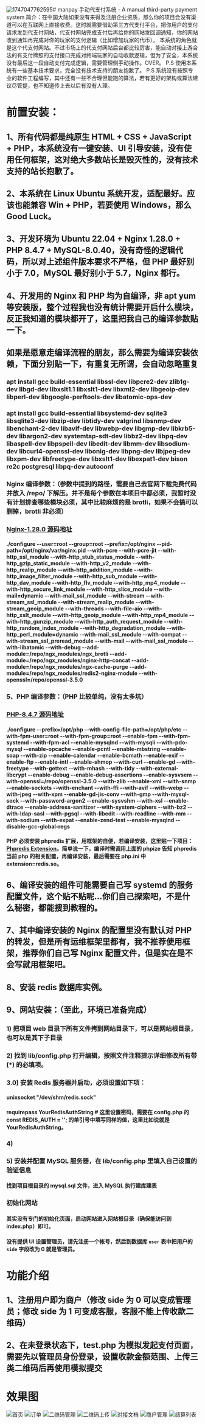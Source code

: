 ![1747047762595](https://github.com/user-attachments/assets/7af6e440-4693-480e-8667-7215d45ed4bb)# manpay
手动代支付系统 - A manual third-party payment system
简介：在中国大陆如果没有来得及注册企业资质，那么你的项目会没有渠道可以在互联网上直接收费。这时就需要借助第三方代支付平台，把你用户的支付请求发到代支付网站，代支付网站完成支付后再给你的网站发回调通知，你的网站收到通知再完成对你的玩家的支付逻辑（比如增加玩家的代币）。
本系统的角色就是这个代支付网站。不过市场上的代支付网站后台都比较厉害，能自动对接上游合法的有支付牌照的支付接口完成对终端玩家的自动收款逻辑，但为了安全，本系统没有最后这一段自动支付完成逻辑，需要管理侧手动操作。OVER。
P.S 使用本系统有一些基本技术要求，完全没有技术支持的朋友抱歉了。
P.S 系统没有按照专业的软件工程编写，其中还有一些不合理但能跑的算法，若有更好的架构或算法建议尽管提，也不知道传上去以后有没有人理。
# 前置安装：
## 1、所有代码都是纯原生 HTML + CSS + JavaScript + PHP，本系统没有一键安装、UI 引导安装，没有使用任何框架，这对绝大多数站长是毁灭性的，没有技术支持的站长抱歉了。
## 2、本系统在 Linux Ubuntu 系统开发，适配最好。应该也能兼容 Win + PHP，若要使用 Windows，那么 Good Luck。
## 3、开发环境为 Ubuntu 22.04 + Nginx 1.28.0 + PHP 8.4.7 + MySQL-8.0.40，没有奇怪的逻辑代码，所以对上述组件版本要求不严格，但 PHP 最好别小于 7.0，MySQL 最好别小于 5.7，Nginx 都行。
## 4、开发用的 Nginx 和 PHP 均为自编译，非 apt yum 等安装版，整个过程我也没有统计需要开启什么模块，反正我知道的模块都开了，这里把我自己的编译参数贴一下。
## 如果是愿意走编译流程的朋友，那么需要为编译安装依赖，下面分别贴一下，有重复无所谓，会自动忽略重复
### apt install gcc build-essential libssl-dev libpcre2-dev zlib1g-dev libgd-dev libxslt1.1 libxslt1-dev libxml2-dev libgeoip-dev libperl-dev libgoogle-perftools-dev libatomic-ops-dev
### apt install gcc build-essential libsystemd-dev sqlite3 libsqlite3-dev libzip-dev libtidy-dev valgrind libsnmp-dev libenchant-2-dev libavif-dev libwebp-dev libgmp-dev libkrb5-dev libargon2-dev systemtap-sdt-dev libbz2-dev libpq-dev libaspell-dev libpspell-dev libedit-dev libmm-dev libsodium-dev libcurl4-openssl-dev libonig-dev libpng-dev libjpeg-dev libxpm-dev libfreetype-dev libxslt1-dev libexpat1-dev bison re2c postgresql libpq-dev autoconf
### Nginx 编译参数：（参数中提到的路径，需要自己去官网下载免费代码并放入 /repo/ 下解压。并不是每个参数在本项目中都必须，我暂时没有计划排查哪些模块必须，其中比较麻烦的是 brotli，如果不会搞可以删掉，brotli 非必须）
### [Nginx-1.28.0 源码地址](https://nginx.org/download/nginx-1.28.0.tar.gz)
#### ./configure --user=root --group=root --prefix=/opt/nginx --pid-path=/opt/nginx/var/nginx.pid --with-pcre --with-pcre-jit --with-http_ssl_module --with-http_stub_status_module --with-http_gzip_static_module --with-http_v2_module --with-http_realip_module --with-http_addition_module --with-http_image_filter_module --with-http_sub_module --with-http_dav_module --with-http_flv_module --with-http_mp4_module --with-http_secure_link_module --with-http_slice_module --with-mail=dynamic --with-mail_ssl_module --with-stream --with-stream_ssl_module --with-stream_realip_module --with-stream_geoip_module --with-threads --with-file-aio --with-http_xslt_module --with-http_geoip_module --with-http_mp4_module --with-http_gunzip_module --with-http_auth_request_module --with-http_random_index_module --with-http_degradation_module --with-http_perl_module=dynamic --with-mail_ssl_module --with-compat --with-stream_ssl_preread_module --with-mail --with-mail_ssl_module --with-libatomic --with-debug --add-module=/repo/ngx_modules/ngx_brotli --add-module=/repo/ngx_modules/nginx-http-concat --add-module=/repo/ngx_modules/ngx-cache-purge --add-module=/repo/ngx_modules/redis2-nginx-module --with-openssl=/repo/openssl-3.5.0
### 5、PHP 编译参数：（PHP 比较单纯，没有太多坑）
### [PHP-8.4.7 源码地址](https://www.php.net/distributions/php-8.4.7.tar.gz)
#### ./configure --prefix=/opt/php --with-config-file-path=/opt/php/etc --with-fpm-user=root --with-fpm-group=root --enable-fpm --with-fpm-systemd --with-fpm-acl --enable-mysqlnd --with-mysqli --with-pdo-mysql --enable-opcache --enable-pcntl --enable-mbstring --enable-soap --with-zip --enable-calendar --enable-bcmath --enable-exif --enable-ftp --enable-intl --enable-shmop --with-curl --enable-gd --with-freetype --with-gettext --with-mhash --with-tidy --with-external-libcrypt --enable-debug --enable-debug-assertions --enable-sysvsem --with-openssl=/repo/openssl-3.5.0 --with-zlib --enable-xml --with-snmp --enable-sockets --with-enchant --with-ffi --with-avif --with-webp --with-jpeg --with-xpm --enable-gd-jis-conv --with-gmp --with-mysql-sock --with-password-argon2 --enable-sysvshm --with-xsl --enable-dtrace --enable-address-sanitizer --with-system-ciphers --with-bz2 --with-ldap-sasl --with-pgsql --with-libedit --with-readline --with-mm --with-sodium --with-expat --enable-zend-test --enable-mysqlnd --disable-gcc-global-regs
#### PHP 必须安装 phpredis 扩展，用框架的自便，若编译安装，这里贴一下项目：[Phpredis Extension](https://github.com/phpredis/phpredis)。简单说一下，编译时需调用上面的 phpize 告知 phpredis 当前 php 的相关配置，再编译安装，最后需要在 php.ini 中 extension=redis.so。
## 6、编译安装的组件可能需要自己写 systemd 的服务配置文件，这个贴不贴呢...你们自己探索吧，不是什么秘密，都能搜到教程的。
## 7、其中编译安装的 Nginx 的配置里没有默认对 PHP 的转发，但是所有运维框架里都有，我不推荐使用框架，推荐你们自己写 Nginx 配置文件，但是实在是不会写就用框架吧。
## 8、安装 redis 数据库实例。
## 9、网站安装：（至此，环境已准备完成）
### 1) 把项目 web 目录下所有文件拷到网站目录下，可以是网站根目录，也可以是其下子目录
### 2) 找到 lib/config.php 打开编辑，按照文件注释提示详细修改所有带 (*) 的必填项。
### 3.0) 安装 Redis 服务器并启动，必须设置如下项：
#### unixsocket "/dev/shm/redis.sock"
#### requirepass YourRedisAuthString # 这里设置密码，需要在 config.php 的 const REDIS_AUTH = ''; 的单引号中填写同样的值，这里比如说就是 YourRedisAuthString。
### 4) 
### 5) 安装并配置 MySQL 服务器，在 lib/config.php 里填入自己设置的验证信息
#### 找到项目根目录的 mysql.sql 文件，进入 MySQL 执行建库建表
### 初始化网站
#### 其实没有专门的初始化页面，启动网站进入网站根目录（确保能访问到 index.php）即可。
#### 没有提供 UI 设置管理员，请先注册一个帐号，然后到数据库 `user` 表中把用户的 `side` 字段改为 0 就是管理员。
# 功能介绍
## 1、注册用户即为商户（修改 side 为 0 可以变成管理员；修改 side 为 1 可变成客服，客服不能上传收款二维码）
## 2、在未登录状态下，test.php 为模拟发起支付页面，需要先以管理员身份登录，设置收款金额范围、上传三类二维码后再使用模拟提交
# 效果图
![首页](https://img.vickygames.cn/manpay/index.jpg)
![订单](https://img.vickygames.cn/manpay/order.jpg)
![二维码管理](https://img.vickygames.cn/manpay/qr-admin.jpg)
![二维码上传](https://img.vickygames.cn/manpay/qr-upload.jpg)
![对接文档](https://img.vickygames.cn/manpay/api-doc.jpg)
![商户管理](https://img.vickygames.cn/manpay/merch-admin.jpg)
![结算列表](https://img.vickygames.cn/manpay/settle-show.jpg)
